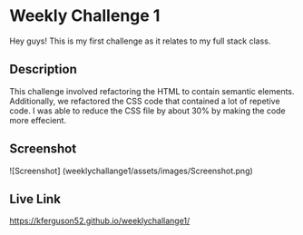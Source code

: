 # Weekly Challenge 1

Hey guys! This is my first challenge as it relates to my full stack class.

## Description

This challenge involved refactoring the HTML to contain semantic elements. Additionally, we refactored the CSS code that contained a lot of repetive code. 
I was able to reduce the CSS file by about 30% by making the code more effecient. 

## Screenshot
![Screenshot] (weeklychallange1/assets/images/Screenshot.png)

## Live Link

https://kferguson52.github.io/weeklychallange1/
